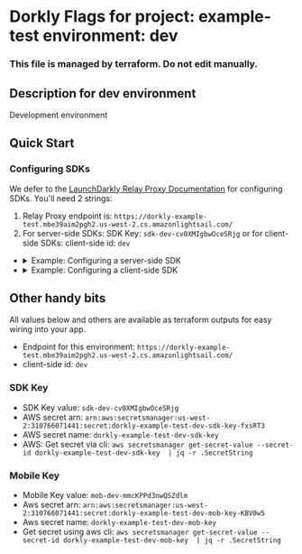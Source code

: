 # Dorkly Flags for project: example-test environment: dev
### This file is managed by terraform. Do not edit manually.

## Description for dev environment
Development environment

## Quick Start
### Configuring SDKs
We defer to the [LaunchDarkly Relay Proxy Documentation](https://docs.launchdarkly.com/sdk/features/relay-proxy-configuration/proxy-mode) for configuring SDKs.
You'll need 2 strings:
1. Relay Proxy endpoint is: `https://dorkly-example-test.mbe39aim2pgh2.us-west-2.cs.amazonlightsail.com/`
2. For server-side SDKs: SDK Key: `sdk-dev-cv0XMIgbwOceSRjg` or for client-side SDKs: client-side id: `dev`

- <details>
  <summary>Example: Configuring a server-side SDK</summary>

  Check out the LaunchDarkly [hello-go example](https://github.com/launchdarkly/hello-go) and modify the config as follows:

  ```golang
      dorklyConfig := ld.Config{
          ServiceEndpoints: ldcomponents.RelayProxyEndpoints("https://dorkly-example-test.mbe39aim2pgh2.us-west-2.cs.amazonlightsail.com/"),
      }

      ldClient, err := ld.MakeCustomClient("sdk-dev-cv0XMIgbwOceSRjg", dorklyConfig, 10*time.Second)
  ```
  </details>

- <details>
  <summary>Example: Configuring a client-side SDK</summary>

  Check out the LaunchDarkly [hello-js example](https://github.com/launchdarkly/hello-js) and modify the config as follows:

  ```javascript
        // Set clientSideID to your environment name
        const clientSideID = 'dev';

        // Set up the evaluation context.
        const context = {
          kind: 'user',
          key: 'example-user-key',
        };

        const options = {
          baseUrl: 'https://dorkly-example-test.mbe39aim2pgh2.us-west-2.cs.amazonlightsail.com/'
          streamUrl: 'https://dorkly-example-test.mbe39aim2pgh2.us-west-2.cs.amazonlightsail.com/'
        };

        const ldclient = LDClient.initialize(clientSideID, context, options);
  ```
  </details>

## Other handy bits
All values below and others are available as terraform outputs for easy wiring into your app.

* Endpoint for this environment: `https://dorkly-example-test.mbe39aim2pgh2.us-west-2.cs.amazonlightsail.com/`
* client-side id: `dev`

### SDK Key
* SDK Key value: `sdk-dev-cv0XMIgbwOceSRjg`
* AWS secret arn: `arn:aws:secretsmanager:us-west-2:310766071441:secret:dorkly-example-test-dev-sdk-key-fxsRT3`
* AWS secret name: `dorkly-example-test-dev-sdk-key`
* AWS: Get secret via cli: `aws secretsmanager get-secret-value --secret-id dorkly-example-test-dev-sdk-key  | jq -r .SecretString`

### Mobile Key
* Mobile Key value: `mob-dev-mmcKPPd3nwQSZdlm`
* Aws secret arn: `arn:aws:secretsmanager:us-west-2:310766071441:secret:dorkly-example-test-dev-mob-key-KBV0w5`
* Aws secret name: `dorkly-example-test-dev-mob-key`
* Get secret using aws cli: `aws secretsmanager get-secret-value --secret-id dorkly-example-test-dev-mob-key  | jq -r .SecretString`

